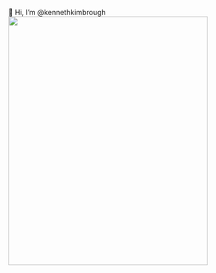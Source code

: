 👋 Hi, I’m @kennethkimbrough
<img src="https://github.com/user-attachments/assets/23135f6f-6cc4-4324-97bb-4dc56fe3d347" 
     width="400" 
     height="500" />


